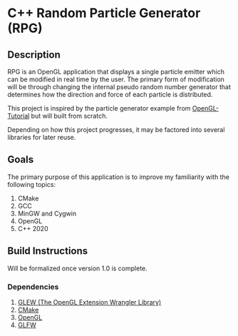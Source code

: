 # C++ Random Particle Generator (RPG)

## Description

RPG is an OpenGL application that displays a single particle emitter which can be modified in real time by the user. The primary form of modification will be through changing the internal pseudo random number generator that determines how the direction and force of each particle is distributed.

This project is inspired by the particle generator example from [OpenGL-Tutorial](http://www.opengl-tutorial.org/intermediate-tutorials/billboards-particles/particles-instancing/) but will built from scratch.

Depending on how this project progresses, it may be factored into several libraries for later reuse. 

## Goals

The primary purpose of this application is to improve my familiarity with the following topics:

1. CMake
2. GCC
3. MinGW and Cygwin
4. OpenGL
5. C++ 2020

## Build Instructions

Will be formalized once version 1.0 is complete.

### Dependencies

1. [GLEW (The OpenGL Extension Wrangler Library)](http://glew.sourceforge.net/)
2. [CMake](https://cmake.org/)
3. [OpenGL](https://www.opengl.org/)
4. [GLFW](https://www.glfw.org/)